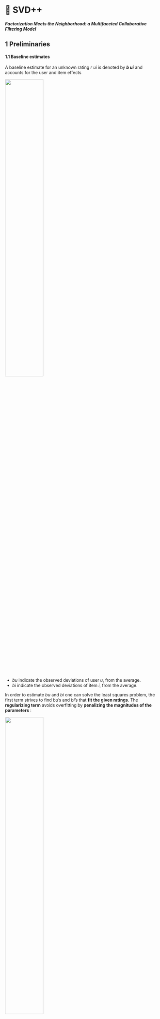 # 🚗 **SVD++**

##### Factorization Meets the Neighborhood: a Multifaceted Collaborative Filtering Model

## 1 **Preliminaries**
#### 1.1 Baseline estimates

A baseline estimate for an unknown rating *r ui* is denoted by ***b ui*** and accounts for the user and item effects

<img src="https://img.imgdb.cn/item/604874915aedab222c3bd690.png" width="50%" height="50%" />

- *bu* indicate the observed deviations of user *u*, from the average.
-  *bi* indicate the observed deviations of item *i*, from the average.

 In order to estimate *bu* and *bi* one can solve the least squares problem,  the first term strives to find *bu*’s and *bi*’s that **fit the given ratings**. The **regularizing term** avoids overfitting by **penalizing the magnitudes of the parameters** :

<img src="https://img.imgdb.cn/item/604874b95aedab222c3becbd.png" width="50%" height="50%" />

🟩 In order to establish recommendations, CF systems need to compare fundamentally different objects: items against users. There are two primary approaches to facilitate such a comparison, which constitute the two main disciplines of CF: *the neighborhood approach* and *latent factor models*.

#### 1.2 Neighborhood models

- these methods transform users to the item space by viewing them as baskets of rated items. 
- Neighborhood models are most effective at detecting very localized relationships. They rely on a few signifificant neighborhood relations, often **ignoring the vast majority of ratings by a user**.

Central to most item-oriented approaches is a similarity measure between items. Frequently, it is based on the **Pearson correlation coeffificient, *ρij*** ❓💬, which measures the tendency of users to rate items *i* and *j* similarly. An appropriate similarity measure, denoted by ***sij*** , would be a shrunk correlation coefficient:

<img src="https://img.imgdb.cn/item/60487d345aedab222c411bfe.png" width="50%" height="50%" />

- *nij* denotes the number of users that rated both *i* and *j*. 
- A typical value for *λ*2 is 100.

**Our goal is to predict *rui* **– the unobserved rating by user *u* for item *i*. Using the similarity measure, we identify the *k* items rated by *u*, which are most similar to *i*. **This set of *k* neighbors is denoted by S*k*(*i*; *u*)**. The predicted value of *rui* is taken as a **weighted average** of the ratings **of neighboring items**, while adjusting for user and item effects through the baseline estimates:

<img src="https://img.imgdb.cn/item/60487d685aedab222c4136f2.png" width="50%" height="50%" />

- these methods are not justified by a formal model.

- also questioned the suitability of a similarity measure that isolates the relations between two items, without analyzing the interactions within the full set of neighbors. 
- the fact that interpolation weights in (3) sum to one forces the method to fully rely on the neighbors even in cases where neighborhood information is absent 

a more accurate neighborhood model, which overcomes these difficulties, need to compute the ***interpolation weights*** θu*ij* (estimating all inner products between item ratings):

<img src="https://img.imgdb.cn/item/60487dc75aedab222c417187.png" width="50%" height="50%" />

#### Latent factor models
- explain ratings by characterizing both products and users on factors automatically inferred from user feedback.

- Latent factor models are generally effective at estimating overall structure that relates simultaneously to most or all items. However, these models are **poor at detecting strong associations among a small set of closely related items**, precisely where neighborhood models do best.

-  typical model 

  - The prediction is done by taking an inner product, i.e.<img src="https://img.imgdb.cn/item/604989075aedab222cca8717.png" width="30%" height="30%" />
    - each user *u* with a user factors vector ***p****u* *∈* R*f* 
    - each item *i* with an item-factors vector ***q****i* *∈* R*f* 
  - model directly only the observed ratings❓💬, while avoiding overfitting through an adequate regularized model<img src="https://img.imgdb.cn/item/604989555aedab222ccabc92.png" width="80%" height="80%" />

-  NSVD model

  - avoids explicitly parameterizing each user, but rather models users based on the items that they rated. This way, each item *i* is associated with two factor vectors ***q****i* and ***x****i*. The representation of a user *u* is through the sum:<img src="https://img.imgdb.cn/item/6049ddef5aedab222cf99881.png" width="40%" height="40%" />

  -  so ***r****ui* is predicted as 

    <img src="https://img.imgdb.cn/item/6049e9855aedab222c01926f.png" width="50%" height="50%" />

    - R(*u*) is the set of items rated by user *u*.


- explain ratings by characterizing both products and users on factors automatically inferred from user feedback.

- Latent factor models are generally effective at estimating overall structure that relates simultaneously to most or all items. However, these models are **poor at detecting strong associations among a small set of closely related items**, precisely where neighborhood models do best.

-  typical model 

  - The prediction is done by taking an inner product, i.e.<img src="https://img.imgdb.cn/item/604989075aedab222cca8717.png" width="30%" height="30%" />
    - each user *u* with a user factors vector ***p****u* *∈* R*f* 
    - each item *i* with an item-factors vector ***q****i* *∈* R*f* 
  - model directly only the observed ratings❓💬, while avoiding overfitting through an adequate regularized model<img src="https://img.imgdb.cn/item/604989555aedab222ccabc92.png" width="80%" height="80%" />

-  NSVD model

  - avoids explicitly parameterizing each user, but rather models users based on the items that they rated. This way, each item *i* is associated with two factor vectors ***q****i* and ***x****i*. The representation of a user *u* is through the sum:<img src="https://img.imgdb.cn/item/6049ddef5aedab222cf99881.png" width="40%" height="40%" />

  -  so ***r****ui* is predicted as 

    <img src="https://img.imgdb.cn/item/6049e9855aedab222c01926f.png" width="50%" height="50%" />

    - R(*u*) is the set of items rated by user *u*.

